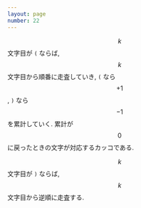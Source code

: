 ```yaml
---
layout: page
number: 22
---
```

$$ k $$ 文字目が `(` ならば, $$ k $$ 文字目から順番に走査していき,  `(` なら $$ +1 $$,  `)` なら $$ -1 $$ を累計していく. 累計が $$ 0 $$ に戻ったときの文字が対応するカッコである.

$$ k $$ 文字目が `)` ならば, $$ k $$ 文字目から逆順に走査する.
